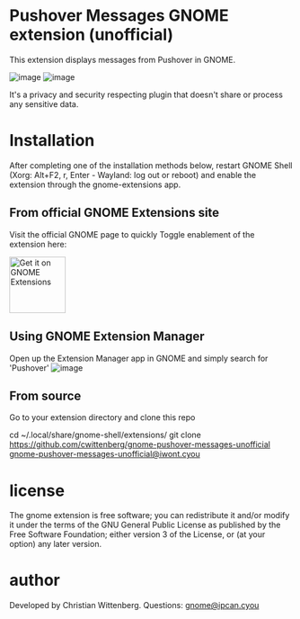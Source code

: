 # Pushover Messages GNOME extension (unofficial)
This extension displays messages from Pushover in GNOME. 

![image](https://user-images.githubusercontent.com/4825211/193239910-3fab4768-9640-4831-9790-fce06d29ba52.png)
![image](https://user-images.githubusercontent.com/4825211/193469235-0f975f0b-0c60-40e5-b3cb-cbfd6bb44972.png)

It's a privacy and security respecting plugin that doesn't share or process any sensitive data. 

# Installation
After completing one of the installation methods below, restart GNOME Shell (Xorg: Alt+F2, r, Enter - Wayland: log out or reboot) and enable the extension through the gnome-extensions app.

## From official GNOME Extensions site
Visit the official GNOME page to quickly Toggle enablement of the extension here:

[<img src="https://raw.githubusercontent.com/cwittenberg/thisipcan.cyou/main/img/get-it-on-ego.svg?sanitize=true" alt="Get it on GNOME Extensions" height="100" align="middle">](https://extensions.gnome.org/extension/5377/pushover-message-notifications/)

## Using GNOME Extension Manager
Open up the Extension Manager app in GNOME and simply search for 'Pushover'
![image](https://user-images.githubusercontent.com/4825211/193469328-65aba653-5b36-4ebc-b4ba-23e5c7f8749a.png)


## From source
Go to your extension directory and clone this repo

  cd ~/.local/share/gnome-shell/extensions/
  git clone https://github.com/cwittenberg/gnome-pushover-messages-unofficial gnome-pushover-messages-unofficial@iwont.cyou

# license
The gnome extension is free software; you can redistribute it and/or modify it under the terms of the GNU General Public License as published by the Free Software Foundation; either version 3 of the License, or (at your option) any later version.

# author
Developed by Christian Wittenberg.
Questions: gnome@ipcan.cyou
